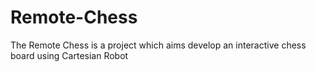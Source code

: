 # Remote-Chess
The Remote Chess is a project which aims develop an interactive chess board using Cartesian Robot
